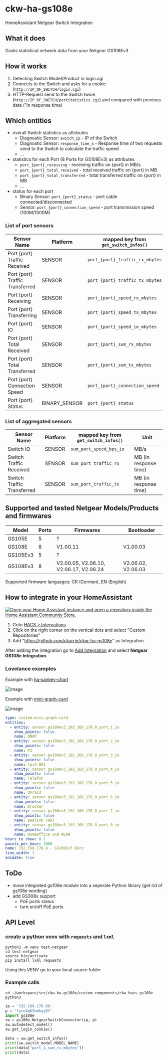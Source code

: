 # ckw-ha-gs108e
HomeAssistant Netgear Switch Integration

## What it does
Grabs statistical network data from your Netgear GS108Ev3

## How it works
1. Detecting Switch Model/Product in login.cgi
2. Connects to the Switch and asks for a cookie (`http://IP_OF_SWITCH/login.cgi`)
3. HTTP-Request send to the Switch twice (`http://IP_OF_SWITCH/portStatistics.cgi`) and compared with previous data ("in response time)

## Which entities
- overall Switch statistics as attributes
  - Diagnostic Sensor: `switch_ip` - IP of the Switch
  - Diagnostic Sensor: `response_time_s` - Response time of two requests send to the Switch to calculate the traffic speed
  - ...
- statistics for each Port (8 Ports for GS108Ev3) as attributes
  - `port_{port}_receiving` - receiving traffic on {port} in MB/s
  - `port_{port}_total_received` - total received traffic on {port} in MB
  - `port_{port}_total_transferred` - total transferred traffic on {port} in MB
  - ...
- status for each port
  - Binary Sensor: `port_{port}_status` - port cable connected/disconnected
  - Sensor: `port_{port}_connection_speed` - port transmission speed (100M/1000M)

### List of port sensors

| Sensor Name                      | Platform      | mapped key from `get_switch_infos()`    | Unit                                 |
|----------------------------------|---------------|-----------------------------------------|--------------------------------------|
| Port {port} Traffic Received     | SENSOR        | `port_{port}_traffic_rx_mbytes`         | MB (in response time)                |
| Port {port} Traffic Transferred  | SENSOR        | `port_{port}_traffic_tx_mbytes`         | MB (in response time)                |
| Port {port} Receiving            | SENSOR        | `port_{port}_speed_rx_mbytes`           | MB/s                                 |
| Port {port} Transferring         | SENSOR        | `port_{port}_speed_tx_mbytes`           | MB/s                                 |
| Port {port} IO                   | SENSOR        | `port_{port}_speed_io_mbytes`           | MB/s                                 |
| Port {port} Total Received       | SENSOR        | `port_{port}_sum_rx_mbytes`             | MB (since last switch reboot/reset)  |
| Port {port} Total Transferred    | SENSOR        | `port_{port}_sum_tx_mbytes`             | MB (since last switch reboot/reset)  |
| Port {port} Connection Speed     | SENSOR        | `port_{port}_connection_speed`          | MB/s                                 |
| Port {port} Status               | BINARY_SENSOR | `port_{port}_status`                    | "on"/"off"                           |

### List of aggregated sensors

| Sensor Name                      | Platform      | mapped key from `get_switch_infos()`    | Unit                                 |
|----------------------------------|---------------|-----------------------------------------|--------------------------------------|
| Switch IO                        | SENSOR        | `sum_port_speed_bps_io`                 | MB/s                                 |
| Switch Traffic Received          | SENSOR        | `sum_port_traffic_rx`                   | MB (in response time)                |
| Switch Traffic Transferred       | SENSOR        | `sum_port_traffic_tx`                   | MB (in response time)                |

## Supported and tested Netgear Models/Products and firmwares

| Model    | Ports    | Firmwares                                    | Bootloader          |
|----------|----------|----------------------------------------------|---------------------|
| GS105E   | 5        | ?                                            |                     |
| GS108E   | 8        | V1.00.11                                     | V1.00.03            |
| GS105Ev3 | 5        | ?                                            |                     |
| GS108Ev3 | 8        | V2.00.05, V2.06.10, V2.06.17, V2.06.24       | V2.06.02, V2.06.03  |

Supported firmware languages: GR (German), EN (English)

## How to integrate in your HomeAssistant

[![Open your Home Assistant instance and open a repository inside the Home Assistant Community Store.](https://my.home-assistant.io/badges/hacs_repository.svg)](https://my.home-assistant.io/redirect/hacs_repository/?owner=ckarrie&repository=ckw-ha-gs108e&category=integration)

1. Goto [HACS > Integrations](http://homeassistant.lan/redirect/hacs/integrations)
2. Click on the right corner on the vertical dots and select "Custom Repositories"
3. Add "https://github.com/ckarrie/ckw-ha-gs108e" as Integration

After adding the integration go to [Add Integration](https://my.home-assistant.io/redirect/integrations/) and select **Netgear GS108e Integration**.

### Lovelance examples

Example with [ha-sankey-chart](https://github.com/MindFreeze/ha-sankey-chart)

![image](https://github.com/ckarrie/ckw-ha-gs108e/assets/4140156/9e8ca08f-bd64-4b49-8408-2135107c53f5)

Example with [mini-graph-card](https://github.com/kalkih/mini-graph-card)

![image](https://github.com/ckarrie/ckw-ha-gs108e/assets/4140156/2693a0fd-4dba-4d16-84fc-bd3ad5de927c)

```yaml
type: custom:mini-graph-card
entities:
  - entity: sensor.gs108ev3_192_168_178_8_port_1_io
    show_points: false
    name: QNAP
  - entity: sensor.gs108ev3_192_168_178_8_port_2_io
    show_points: false
    name: P2
  - entity: sensor.gs108ev3_192_168_178_8_port_3_io
    show_points: false
    name: rpi4-001
  - entity: sensor.gs108ev3_192_168_178_8_port_4_io
    show_points: false
    name: Telefon
  - entity: sensor.gs108ev3_192_168_178_8_port_5_io
    show_points: false
    name: Unraid
  - entity: sensor.gs108ev3_192_168_178_8_port_6_io
    show_points: false
    name: Drucker
  - entity: sensor.gs108ev3_192_168_178_8_port_7_io
    show_points: false
    name: Beelink (HA)
  - entity: sensor.gs108ev3_192_168_178_8_port_8_io
    show_points: false
    name: HomeOffice und WLAN
hours_to_show: 0.1
points_per_hour: 1000
name: 192.168.178.8 - GS108Ev3 Büro
line_width: 1
animate: true
```


## ToDo
- move integrated gs108e module into a seperate Python library (get rid of gs108e wording)
- add GS308x support
  - PoE ports status
  - turn on/off PoE ports

## API Level

### create a python venv with `requests` and `lxml`

```shell
python3 -m venv test-netgear
cd test-netgear
source bin/activate
pip install lxml requests
```

Using this VENV go to your local source folder

### Example calls

```shell
cd ~/workspace/src/ckw-ha-gs108e/custom_components/ckw_hass_gs108e
python3
```

```python
ip = '192.168.178.68'
p = 'fyce4gKZemkqjDY'
import gs108e
sw = gs108e.NetgearSwitchConnector(ip, p)
sw.autodetect_model()
sw.get_login_cookie()

data = sw.get_switch_infos()
print(sw.switch_model.MODEL_NAME)
print(data["port_1_sum_rx_mbytes"])
print(data)
```



